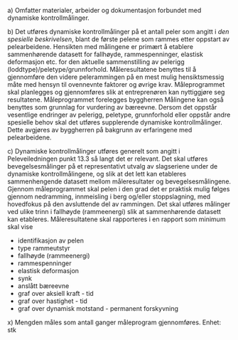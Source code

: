 a) Omfatter materialer, arbeider og dokumentasjon forbundet med dynamiske kontrollmålinger.

b) Det utføres dynamiske kontrollmålinger på et antall peler som angitt i *den spesielle beskrivelsen*, blant de første pelene som rammes etter oppstart av pelearbeidene. Hensikten med målingene er primært å etablere sammenhørende datasett for fallhøyde, rammespenninger, elastisk deformasjon etc. for den aktuelle sammenstilling av pelerigg (loddtype)/peletype/grunnforhold.
Måleresultatene benyttes til å gjennomføre den videre pelerammingen på en mest mulig hensiktsmessig måte med hensyn til ovennevnte faktorer og øvrige krav. Måleprogrammet skal planlegges og gjennomføres slik at entreprenøren kan nyttiggjøre seg resultatene. Måleprogrammet forelegges byggherren
Målingene kan også benyttes som grunnlag for vurdering av bæreevne.
Dersom det oppstår vesentlige endringer av pelerigg, peletype, grunnforhold eller oppstår andre spesielle behov skal det utføres supplerende dynamiske kontrollmålinger. Dette avgjøres av byggherren på bakgrunn av erfaringene med pelearbeidene.

c) Dynamiske kontrollmålinger utføres generelt som angitt i Peleveiledningen punkt 13.3 så langt det er relevant.
Det skal utføres bevegelsesmålinger på et representativt utvalg av slagseriene under de dynamiske kontrollmålingene, og slik at det lett kan etableres sammenhengende datasett mellom måleresultater og bevegelsesmålingene.
Gjennom måleprogrammet skal pelen i den grad det er praktisk mulig følges gjennom nedramming, innmeisling i berg og/eller stoppslagning, med hovedfokus på den avsluttende del av rammingen. Det skal utføres målinger ved ulike trinn i fallhøyde (rammeenergi) slik at sammenhørende datasett kan etableres.
Måleresultatene skal rapporteres i en rapport som minimum skal vise
-   identifikasjon av pelen
-   type rammeutstyr
-   fallhøyde (rammeenergi)
-   rammespenninger
-   elastisk deformasjon
-   synk
-   anslått bæreevne
-   graf over aksiell kraft - tid
-   graf over hastighet - tid
-   graf over dynamisk motstand - permanent forskyvning

x) Mengden måles som antall ganger måleprogram gjennomføres. Enhet: stk

